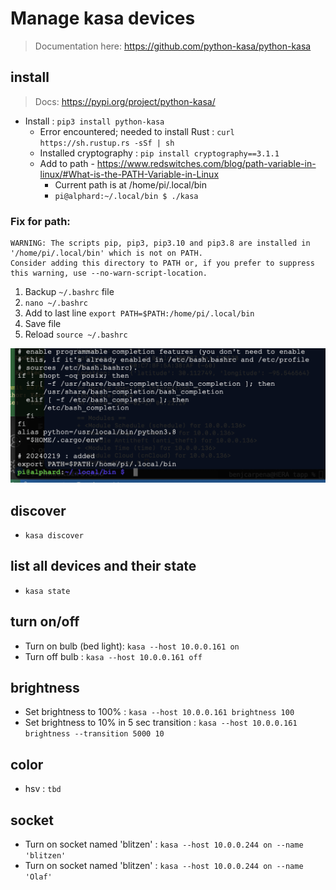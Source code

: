 # Manage kasa devices
> Documentation here: https://github.com/python-kasa/python-kasa

## install
> Docs: https://pypi.org/project/python-kasa/

- Install : `pip3 install python-kasa`
    - Error encountered; needed to install Rust : `curl https://sh.rustup.rs -sSf | sh`
    - Installed cryptography : `pip install cryptography==3.1.1`
    - Add to path - https://www.redswitches.com/blog/path-variable-in-linux/#What-is-the-PATH-Variable-in-Linux
        - Current path is at /home/pi/.local/bin
        - `pi@alphard:~/.local/bin $ ./kasa`


### Fix for path:
    WARNING: The scripts pip, pip3, pip3.10 and pip3.8 are installed in '/home/pi/.local/bin' which is not on PATH.
    Consider adding this directory to PATH or, if you prefer to suppress this warning, use --no-warn-script-location.
    
1. Backup `~/.bashrc` file
2. `nano ~/.bashrc`
3. Add to last line `export PATH=$PATH:/home/pi/.local/bin`
4. Save file
5. Reload `source ~/.bashrc`


![alt text](img/bashrcedit.png)

## discover
- `kasa discover`

## list all devices and their state
- `kasa state`

## turn on/off
- Turn on bulb (bed light): `kasa --host 10.0.0.161 on`
- Turn off bulb : `kasa --host 10.0.0.161 off`

## brightness
- Set brightness to 100% : `kasa --host 10.0.0.161 brightness 100`
- Set brightness to 10% in 5 sec transition : `kasa --host 10.0.0.161 brightness --transition 5000 10`

## color 
- hsv : `tbd`

## socket
- Turn on socket named 'blitzen' : `kasa --host 10.0.0.244 on --name 'blitzen'`
- Turn on socket named 'blitzen' : `kasa --host 10.0.0.244 on --name 'Olaf'`